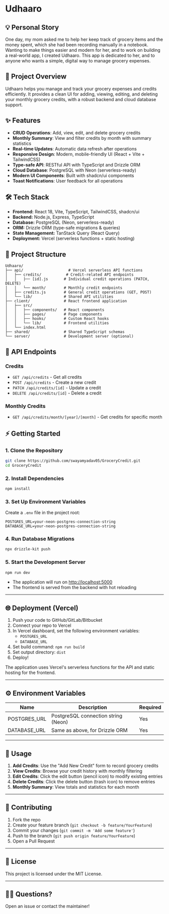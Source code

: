 # Udhaaro

## 💡 Personal Story

One day, my mom asked me to help her keep track of grocery items and the money spent, which she had been recording manually in a notebook. Wanting to make things easier and modern for her, and to work on building a real-world app, I created Udhaaro. This app is dedicated to her, and to anyone who wants a simple, digital way to manage grocery expenses.

## 🚀 Project Overview

Udhaaro helps you manage and track your grocery expenses and credits efficiently. It provides a clean UI for adding, viewing, editing, and deleting your monthly grocery credits, with a robust backend and cloud database support.

## ✨ Features

-   **CRUD Operations**: Add, view, edit, and delete grocery credits
-   **Monthly Summary**: View and filter credits by month with summary statistics
-   **Real-time Updates**: Automatic data refresh after operations
-   **Responsive Design**: Modern, mobile-friendly UI (React + Vite + TailwindCSS)
-   **Type-safe API**: RESTful API with TypeScript and Drizzle ORM
-   **Cloud Database**: PostgreSQL with Neon (serverless-ready)
-   **Modern UI Components**: Built with shadcn/ui components
-   **Toast Notifications**: User feedback for all operations

## 🛠️ Tech Stack

-   **Frontend:** React 18, Vite, TypeScript, TailwindCSS, shadcn/ui
-   **Backend:** Node.js, Express, TypeScript
-   **Database:** PostgreSQL (Neon, serverless-ready)
-   **ORM:** Drizzle ORM (type-safe migrations & queries)
-   **State Management:** TanStack Query (React Query)
-   **Deployment:** Vercel (serverless functions + static hosting)

## 📁 Project Structure

```
Udhaaro/
├── api/                    # Vercel serverless API functions
│   ├── credits/           # Credit-related API endpoints
│   │   ├── [id].js       # Individual credit operations (PATCH, DELETE)
│   │   └── month/        # Monthly credit endpoints
│   ├── credits.js        # General credit operations (GET, POST)
│   └── lib/              # Shared API utilities
├── client/               # React frontend application
│   ├── src/
│   │   ├── components/   # React components
│   │   ├── pages/        # Page components
│   │   ├── hooks/        # Custom React hooks
│   │   └── lib/          # Frontend utilities
│   └── index.html
├── shared/               # Shared TypeScript schemas
└── server/               # Development server (optional)
```

## 🔌 API Endpoints

### Credits

-   `GET /api/credits` - Get all credits
-   `POST /api/credits` - Create a new credit
-   `PATCH /api/credits/[id]` - Update a credit
-   `DELETE /api/credits/[id]` - Delete a credit

### Monthly Credits

-   `GET /api/credits/month/[year]/[month]` - Get credits for specific month

## ⚡ Getting Started

### 1. Clone the Repository

```bash
git clone https://github.com/swayamyadav05/GroceryCredit.git
cd GroceryCredit
```

### 2. Install Dependencies

```bash
npm install
```

### 3. Set Up Environment Variables

Create a `.env` file in the project root:

```env
POSTGRES_URL=your-neon-postgres-connection-string
DATABASE_URL=your-neon-postgres-connection-string
```

### 4. Run Database Migrations

```bash
npx drizzle-kit push
```

### 5. Start the Development Server

```bash
npm run dev
```

-   The application will run on [http://localhost:5000](http://localhost:5000)
-   The frontend is served from the backend with hot reloading

---

## 🌐 Deployment (Vercel)

1. Push your code to GitHub/GitLab/Bitbucket
2. Connect your repo to Vercel
3. In Vercel dashboard, set the following environment variables:
    - `POSTGRES_URL`
    - `DATABASE_URL`
4. Set build command: `npm run build`
5. Set output directory: `dist`
6. Deploy!

The application uses Vercel's serverless functions for the API and static hosting for the frontend.

---

## ⚙️ Environment Variables

| Name         | Description                         | Required |
| ------------ | ----------------------------------- | -------- |
| POSTGRES_URL | PostgreSQL connection string (Neon) | Yes      |
| DATABASE_URL | Same as above, for Drizzle ORM      | Yes      |

---

## 🎯 Usage

1. **Add Credits**: Use the "Add New Credit" form to record grocery credits
2. **View Credits**: Browse your credit history with monthly filtering
3. **Edit Credits**: Click the edit button (pencil icon) to modify existing entries
4. **Delete Credits**: Click the delete button (trash icon) to remove entries
5. **Monthly Summary**: View totals and statistics for each month

---

## 🤝 Contributing

1. Fork the repo
2. Create your feature branch (`git checkout -b feature/YourFeature`)
3. Commit your changes (`git commit -m 'Add some feature'`)
4. Push to the branch (`git push origin feature/YourFeature`)
5. Open a Pull Request

---

## 📄 License

This project is licensed under the MIT License.

---

## 🙋‍♂️ Questions?

Open an issue or contact the maintainer!

